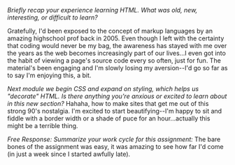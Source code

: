 
*Briefly recap your experience learning HTML. What was old, new, interesting, or difficult to learn?*

Gratefully, I'd been exposed to the concept of markup languages by an amazing highschool prof back in 2005. Even though I left with the certainty that coding would never be my bag, the awareness has stayed with me over the years as the web becomes increasingly part of our lives...I even got into the habit of viewing a page's source code every so often, just for fun.  The material's been engaging and I'm slowly losing my aversion--I'd go so far as to say I'm enjoying this, a bit. 

*Next module we begin CSS and expand on styling, which helps us "decorate" HTML. Is there anything you're anxious or excited to learn about in this new section?*
Hahaha, how to make sites that get me out of this strong 90's nostalgia.  I'm excited to start beautifying--I'm happy to sit and fiddle with a border width or a shade of puce for an hour...actually this might be a terrible thing.


*Free Response: Summarize your work cycle for this assignment:*
The bare bones of the assignment was easy, it was amazing to see how far I'd come (in just a week since I started awfully late).  
